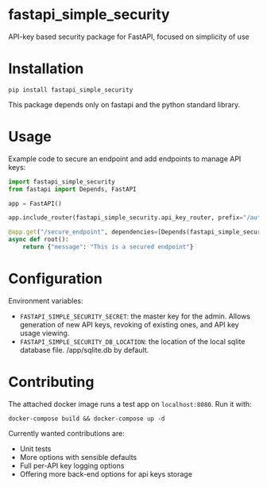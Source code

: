 # fastapi_simple_security
API-key based security package for FastAPI, focused on simplicity of use

# Installation
`pip install fastapi_simple_security`

This package depends only on fastapi and the python standard library.

# Usage

Example code to secure an endpoint and add endpoints to manage API keys:
```python
import fastapi_simple_security
from fastapi import Depends, FastAPI

app = FastAPI()

app.include_router(fastapi_simple_security.api_key_router, prefix="/auth", tags=["_auth"])

@app.get("/secure_endpoint", dependencies=[Depends(fastapi_simple_security.api_key_security)])
async def root():
    return {"message": "This is a secured endpoint"} 
```

# Configuration
Environment variables:
- `FASTAPI_SIMPLE_SECURITY_SECRET`: the master key for the admin. Allows generation of new API keys, revoking of
 existing ones, and API key usage viewing. 
- `FASTAPI_SIMPLE_SECURITY_DB_LOCATION`: the location of the local sqlite database file. /app/sqlite.db by default.

# Contributing
The attached docker image runs a test app on `localhost:8080`. Run it with:
```shell script
docker-compose build && docker-compose up -d
```

Currently wanted contributions are:
- Unit tests
- More options with sensible defaults
- Full per-API key logging options
- Offering more back-end options for api keys storage
